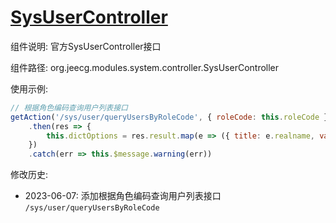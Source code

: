 # [SysUserController](https://github.com/yoko-murasame/jeecg-boot/tree/yoko)

组件说明: 官方SysUserController接口

组件路径: org.jeecg.modules.system.controller.SysUserController

使用示例:
```js
// 根据角色编码查询用户列表接口
getAction('/sys/user/queryUsersByRoleCode', { roleCode: this.roleCode })
    .then(res => {
        this.dictOptions = res.result.map(e => ({ title: e.realname, value: e.username, text: e.realname }))
    })
    .catch(err => this.$message.warning(err))
```

修改历史:
* 2023-06-07: 添加根据角色编码查询用户列表接口 `/sys/user/queryUsersByRoleCode`

